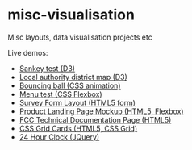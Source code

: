 # misc-visualisation
Misc layouts, data visualisation projects etc

Live demos:

* [Sankey test (D3)](https://codepen.io/jsanderson/full/yjZdpG/)
* [Local authority district map (D3)](https://codepen.io/jsanderson/pen/qYJaqL)
* [Bouncing ball (CSS animation)](https://codepen.io/jsanderson/full/bKdwxN/)
* [Menu test (CSS Flexbox)](https://codepen.io/jsanderson/full/JZYdGZ/)
* [Survey Form Layout (HTML5 form)](https://codepen.io/jsanderson/full/RJroBm/)
* [Product Landing Page Mockup (HTML5, Flexbox)](https://codepen.io/jsanderson/full/zaBeao/)
* [FCC Technical Documentation Page (HTML5)](https://codepen.io/jsanderson/full/wXzNEQ/)
* [CSS Grid Cards (HTML5, CSS Grid)](https://codepen.io/jsanderson/full/oywEGJ/)
* [24 Hour Clock (JQuery)](https://codepen.io/jsanderson/full/MXrLbd/)
